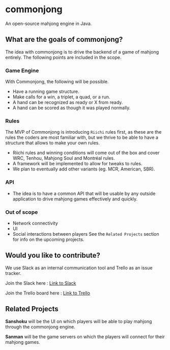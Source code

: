 # commonjong
An open-source mahjong engine in Java.

## What are the goals of commonjong?
The idea with commonjong is to drive the backend of a game of mahjong entirely. The following points are included in the scope.

### Game Engine
With Commonjong, the following will be possible.
* Have a running game structure.
* Make calls for a win, a triplet, a quad, or a run.
* A hand can be recognized as ready or X from ready.
* A hand can be scored as though it was played normally.

### Rules
The MVP of Commonjong is introducing `Riichi` rules first, as these are the rules the coders are most familiar with, but we thrive to be able to have a structure that allows to make your own rules.
* Riichi rules and winning conditions will come out of the box and cover WRC, Tenhou, Mahjong Soul and Montréal rules.
* A framework will be implemented to allow for tweaks to rules.
* We plan to eventually add other variants (eg. MCR, American, SBR). 

### API
* The idea is to have a common API that will be usable by any outside application to drive mahjong games effectively and quickly.

### Out of scope
* Network connectivity
* UI
* Social interactions between players
See the `Related Projects` section for info on the upcoming projects.

## Would you like to contribute?
We use Slack as an internal communication tool and Trello as an issue tracker.

Join the Slack here : [Link to Slack](https://join.slack.com/t/monsieurmahjo-7ov7889/shared_invite/zt-r1cluek3-sX2rQTPy3q5XZNc9PcqQSQ)

Join the Trello board here : [Link to Trello](https://trello.com/invite/b/WEuK88Ol/e2e603d9d1e9430d689d4c554921c562/commonjong)

## Related Projects
**Sanshoku** will be the UI on which players will be able to play mahjong through the commonjong engine.

**Sanman** will be the game servers on which the players will connect for their mahjong games.
 